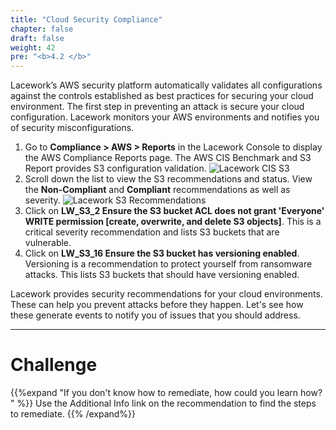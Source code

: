 ```yaml
---
title: "Cloud Security Compliance"
chapter: false
draft: false
weight: 42
pre: "<b>4.2 </b>"
---
```


Lacework’s AWS security platform automatically validates all configurations against the controls established as best practices for securing your cloud environment. The first step in preventing an attack is secure your cloud configuration. Lacework monitors your AWS environments and notifies you of security misconfigurations.

1. Go to **Compliance > AWS > Reports** in the Lacework Console to display the AWS Compliance Reports page. The AWS CIS Benchmark and S3 Report provides S3 configuration validation.
![Lacework CIS S3](/images/lacework-cis-benchmark-s3.png)
2. Scroll down the list to view the S3 recommendations and status. View the **Non-Compliant** and **Compliant** recommendations as well as severity.
![Lacework S3 Recommendations](/images/lacework-s3-recommendations.png)
3. Click on **LW_S3_2 Ensure the S3 bucket ACL does not grant 'Everyone' WRITE permission [create, overwrite, and delete S3 objects]**. This is a critical severity recommendation and lists S3 buckets that are vulnerable.
4. Click on **LW_S3_16 Ensure the S3 bucket has versioning enabled**. Versioning is a recommendation to protect yourself from ransomware attacks. This lists S3 buckets that should have versioning enabled. 

Lacework provides security recommendations for your cloud environments. These can help you prevent attacks before they happen. Let's see how these generate events to notify you of issues that you should address.

***
# Challenge
{{%expand "If you don't know how to remediate, how could you learn how? " %}} Use the Additional Info link on the recommendation to find the steps to remediate. {{% /expand%}}
